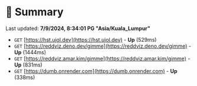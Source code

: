 # 📖 Summary
Last updated: **7/9/2024, 8:34:01 PG "Asia/Kuala_Lumpur"**

- `GET` [https://hst.ujol.dev](https://hst.ujol.dev) - **Up** (529ms)
- `GET` [https://reddviz.deno.dev/gimme](https://reddviz.deno.dev/gimme) - **Up** (1444ms)
- `GET` [https://reddviz.amar.kim/gimme](https://reddviz.amar.kim/gimme) - **Up** (831ms)
- `GET` [https://dumb.onrender.com](https://dumb.onrender.com) - **Up** (338ms)
